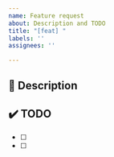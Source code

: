 ```yaml
---
name: Feature request
about: Description and TODO
title: "[feat] "
labels: ''
assignees: ''

---
```


## 🚀 Description


## ✔️ TODO
- [ ] 
- [ ]
